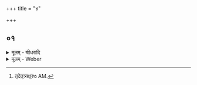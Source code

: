 +++
title = "४"

+++


## ०१
<details><summary>मूलम् - श्रीधरादि</summary>

एष᳘ प्प्रजा᳘पतिर्य्यद्धृ᳘दयम्॥  
(मे) एतद्ब्र᳘ह्मैतत्स᳘र्व्वन्त᳘देत᳘त्त्र्यक्षरᳫँ᳭[[!!]] त्दृ᳘दयमि᳘ति त्दृ ऽइत्ये᳘कमक्ष᳘रमभि᳘हरन्त्यस्मै स्वा᳘श्चान्ये᳘ च य᳘ ऽएवम्वे᳘द द ऽइत्ये᳘कमक्ष᳘रन्द᳘दन्त्यस्मै स्वा᳘श्चान्ये᳘ च य᳘ ऽएवम्वे᳘द यमित्ये᳘कमक्ष᳘रमे᳘ति स्वर्ग्गं᳘ लोकं य᳘ ऽएवम्वे᳘द॥
</details>
<details><summary>मूलम् - Weber</summary>

एष᳘ प्रजा᳘पतिर्यद्धृ᳘दयम्॥  
एतद्ब्र᳘ह्मैतत्स᳘र्वं त᳘देतत्त्र्य᳘क्षरᳫं [^wbr_1] हृ᳘दयमि᳘ति हृ इत्ये᳘कमक्ष᳘रमभि᳘हरन्त्यस्मै स्वा᳘श्चान्ये᳘ च य᳘ एवं वे᳘द द इत्ये᳘कमक्ष᳘रं द᳘दन्त्यस्मै स्वा᳘श्चान्ये᳘ च य᳘ एवं वे᳘द यमित्ये᳘कमक्ष᳘रमे᳘ति स्वर्गं᳘ लोकं य᳘ एवं वे᳘द॥  

[^wbr_1]: त᳘देत᳘त्र्यक्ष᳘रᳫ AM.
</details>

